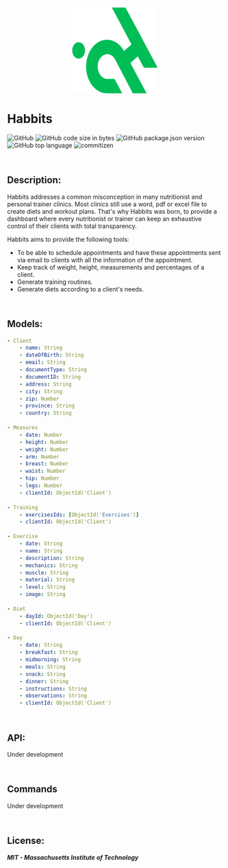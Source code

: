 <p align="center">
 <img width="200px" height="200px" src="./habbits_logo.svg">
</p>

# Habbits

![GitHub](https://img.shields.io/github/license/jesussilva/habbits?style=for-the-badge)
![GitHub code size in bytes](https://img.shields.io/github/languages/code-size/jesussilva/habbits?style=for-the-badge)
![GitHub package.json version](https://img.shields.io/github/package-json/v/jesussilva/habbits?style=for-the-badge)
![GitHub top language](https://img.shields.io/github/languages/top/jesussilva/habbits?style=for-the-badge)
![commitizen](https://img.shields.io/badge/commitizen-friendly-brightgreen.svg?style=for-the-badge)

&nbsp;

## Description:

Habbits addresses a common misconception in many nutritionist and personal trainer clinics. Most clinics still use a word, pdf or excel file to create diets and workout plans. That's why Habbits was born, to provide a dashboard where every nutritionist or trainer can keep an exhaustive control of their clients with total transparency.

Habbits aims to provide the following tools:

- To be able to schedule appointments and have these appointments sent via email to clients with all the information of the appointment.
- Keep track of weight, height, measurements and percentages of a client.
- Generate training routines.
- Generate diets according to a client's needs.

&nbsp;

## Models:

```yaml
- Client
    - name: String
    - dateOfBirth: String
    - email: String
    - documentType: String
    - documentID: String
    - address: String
    - city: String
    - zip: Number
    - province: String
    - country: String

- Measures
    - date: Number
    - height: Number
    - weight: Number
    - arm: Number
    - breast: Number
    - waist: Number
    - hip: Number
    - legs: Number
    - clientId: ObjectId('Client')

- Training
    - exercisesIds: [ObjectId('Exercises')]
    - clientId: ObjectId('Client')

- Exercise
    - date: String
    - name: String
    - description: String
    - mechanics: String
    - muscle: String
    - material: String
    - level: String
    - image: String

- Diet
    - dayId: ObjectId('Day')
    - clientId: ObjectId('Client')

- Day
    - date: String
    - breakfast: String
    - midmorning: String
    - meals: String
    - snack: String
    - dinner: String
    - instructions: String
    - observations: String
    - clientId: ObjectId('Client')
```

&nbsp;

## API:

Under development

&nbsp;

## Commands

Under development

&nbsp;

## License:

**_MIT - Massachusetts Institute of Technology_**
